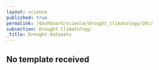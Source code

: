 ```yaml
---
layout: science
published: true
permalink: /dashboard/science/drought_climatology/20c/
subsection: Drought Climatology
_title: Drought datasets
---
```

## No template received
